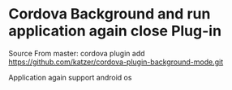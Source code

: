 Cordova Background and run application again close Plug-in
==============================================================================

Source From master:
cordova plugin add https://github.com/katzer/cordova-plugin-background-mode.git

Application again support android os
